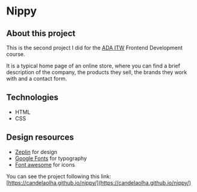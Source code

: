 # Nippy

## About this project

This is the second project I did for the [ADA ITW](https://adaitw.org/) Frontend Development course.

It is a typical home page of an online store, where you can find a brief description of the company, the products they sell, the brands they work with and a contact form.

## Technologies

- HTML
- CSS

## Design resources

- [Zeplin](https://zeplin.io/) for design
- [Google Fonts](https://fonts.google.com/) for typography
- [Font awesome](https://fontawesome.com/) for icons

You can see the project following this link: [https://candelaolha.github.io/nippy/](https://candelaolha.github.io/nippy/)
